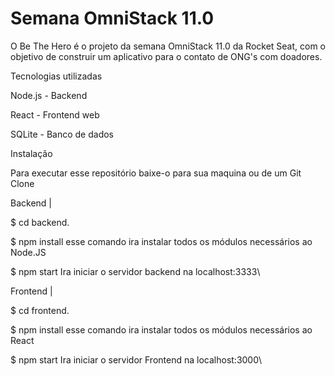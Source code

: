 # Semana OmniStack 11.0

O Be The Hero é o projeto da semana OmniStack 11.0 da Rocket Seat, com o objetivo de construir um aplicativo para o contato de ONG's com doadores.  

Tecnologias utilizadas 

Node.js - Backend 

React - Frontend web 

SQLite - Banco de dados 

Instalação 

Para executar esse repositório baixe-o para sua maquina ou de um Git Clone  

Backend |

$ cd backend. 

$ npm install esse comando ira instalar todos os módulos necessários ao Node.JS 

$ npm start Ira iniciar o servidor backend na localhost:3333\ 

Frontend |

$ cd frontend.

$ npm install esse comando ira instalar todos os módulos necessários ao React 

$ npm start Ira iniciar o servidor Frontend na localhost:3000\
